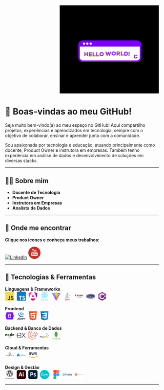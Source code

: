 <p align="right">
  <img src="banner.gif" width="325px">
</p>

# 🤗 Boas-vindas ao meu GitHub!

Seja muito bem-vindo(a) ao meu espaço no GitHub! Aqui compartilho projetos, experiências e aprendizados em tecnologia, sempre com o objetivo de colaborar, ensinar e aprender junto com a comunidade. 

Sou apaixonada por tecnologia e educação, atuando principalmente como docente, Product Owner e instrutora em empresas. Também tenho experiência em análise de dados e desenvolvimento de soluções em diversas stacks.

---

## 👩‍💻 Sobre mim

- **Docente de Tecnologia**
- **Product Owner**
- **Instrutora em Empresas**
- **Analista de Dados**

---

## 📲 Onde me encontrar

<b>Clique nos ícones e conheça meus trabalhos:</b><br>

[![LinkedIn](https://img.shields.io/badge/-LinkedIn-%230077B5?style=for-the-badge&logo=linkedin&logoColor=white)](https://br.linkedin.com/in/kaucunha)
[<img src="https://raw.githubusercontent.com/CunhaKau/icones/main/youtube.png" title="YouTube" alt="YouTube" height="40" width="40">](https://www.youtube.com/@kau.techOficial)

---

## 🚀 Tecnologias & Ferramentas

**Linguagens & Frameworks**  
<img src="https://github.com/devicons/devicon/blob/master/icons/javascript/javascript-original.svg" title="JavaScript" alt="JavaScript" width="30"/>&nbsp;
<img src="https://github.com/devicons/devicon/blob/master/icons/typescript/typescript-plain.svg" title="TypeScript" alt="TypeScript" width="30"/>&nbsp;
<img src="https://github.com/devicons/devicon/blob/master/icons/angular/angular-original.svg" title="Angular" alt="Angular" width="30"/>&nbsp;
<img src="https://github.com/devicons/devicon/blob/master/icons/react/react-original-wordmark.svg" title="React" alt="React" width="30"/>&nbsp;
<img src="https://github.com/devicons/devicon/blob/master/icons/vitejs/vitejs-original.svg" title="Vitejs" alt="Vitejs" width="30"/>&nbsp;
<img src="https://github.com/devicons/devicon/blob/master/icons/java/java-original-wordmark.svg" title="Java" alt="Java" width="30"/>&nbsp;
<img src="https://github.com/devicons/devicon/blob/master/icons/kotlin/kotlin-original-wordmark.svg" title="Kotlin" alt="Kotlin" width="30"/>&nbsp;
<img src="https://github.com/devicons/devicon/blob/master/icons/php/php-original.svg" title="PHP" alt="PHP" width="30"/>&nbsp;
<img src="https://github.com/devicons/devicon/blob/master/icons/csharp/csharp-original.svg" title="CSharp" alt="CSharp" width="30"/>&nbsp;

**Frontend**  
<img src="https://github.com/devicons/devicon/blob/master/icons/bootstrap/bootstrap-original.svg" title="Bootstrap" alt="Bootstrap" width="30"/>&nbsp;
<img src="https://github.com/devicons/devicon/blob/master/icons/jquery/jquery-original-wordmark.svg" title="Jquery" alt="Jquery" width="30"/>&nbsp;
<img src="https://github.com/devicons/devicon/blob/master/icons/html5/html5-original.svg" title="HTML5" alt="HTML" width="30"/>&nbsp;
<img src="https://github.com/devicons/devicon/blob/master/icons/css3/css3-original.svg" title="CSS3" alt="CSS3" width="30"/>&nbsp;

**Backend & Banco de Dados**  
<img src="https://github.com/devicons/devicon/blob/master/icons/nodejs/nodejs-original-wordmark.svg" title="NodeJS" alt="NodeJS" width="30"/>&nbsp;
<img src="https://github.com/devicons/devicon/blob/master/icons/express/express-original.svg" title="Express" alt="Express" width="30"/>&nbsp;
<img src="https://github.com/devicons/devicon/blob/master/icons/laravel/laravel-original.svg" title="Laravel" alt="Laravel" width="30"/>&nbsp;
<img src="https://github.com/devicons/devicon/blob/master/icons/mysql/mysql-original-wordmark.svg" title="MySQL" alt="MySQL" width="30"/>&nbsp;
<img src="https://github.com/devicons/devicon/blob/master/icons/mongodb/mongodb-plain-wordmark.svg" title="MongoDB" alt="MongoDB" width="30"/>&nbsp;

**Cloud & Ferramentas**  
<img src="https://github.com/devicons/devicon/blob/master/icons/googlecloud/googlecloud-original-wordmark.svg" title="Google Cloud" alt="Google Cloud" width="30"/>&nbsp;
<img src="https://github.com/devicons/devicon/blob/master/icons/azure/azure-original-wordmark.svg" title="Azure" alt="Azure" width="30"/>&nbsp;
<img src="https://github.com/devicons/devicon/blob/master/icons/amazonwebservices/amazonwebservices-original-wordmark.svg" title="AWS" alt="AWS" width="30"/>&nbsp;

**Design & Gestão**  
<img src="https://github.com/devicons/devicon/blob/master/icons/wordpress/wordpress-plain-wordmark.svg" title="Wordpress" alt="Wordpress" width="30"/>&nbsp;
<img src="https://github.com/devicons/devicon/blob/master/icons/illustrator/illustrator-plain.svg" title="Illustrator" alt="Illustrator" width="30"/>&nbsp;
<img src="https://github.com/devicons/devicon/blob/master/icons/photoshop/photoshop-plain.svg" title="Photoshop" alt="Photoshop" width="30"/>&nbsp;
<img src="https://github.com/devicons/devicon/blob/master/icons/canva/canva-original.svg" title="Canva" alt="Canva" width="30"/>&nbsp;
<img src="https://github.com/devicons/devicon/blob/master/icons/figma/figma-original.svg" title="Figma" alt="Figma" width="30"/>&nbsp;
<img src="https://github.com/devicons/devicon/blob/master/icons/trello/trello-original-wordmark.svg" title="Trello" alt="Trello" width="30"/>&nbsp;
<img src="https://github.com/devicons/devicon/blob/master/icons/postman/postman-original-wordmark.svg" title="Postman" alt="Postman" width="30"/>&nbsp;

---

<!--
**Opcional: Adicione métricas de GitHub**
[![Anurag's GitHub stats](https://github-readme-stats.vercel.app/api?username=CunhaKau&show_icons=true&theme=radical)](https://github.com/anuraghazra/github-readme-stats)
-->
